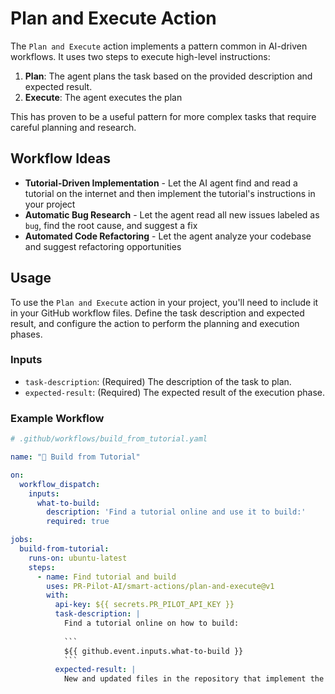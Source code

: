 # Plan and Execute Action

The `Plan and Execute` action implements a pattern common in AI-driven workflows. It uses two steps to execute high-level instructions:

1. **Plan**: The agent plans the task based on the provided description and expected result.
2. **Execute**: The agent executes the plan

This has proven to be a useful pattern for more complex tasks that require careful planning and research.

## Workflow Ideas

- **Tutorial-Driven Implementation** - Let the AI agent find and read a tutorial on the internet and then implement the tutorial's instructions in your project
- **Automatic Bug Research** - Let the agent read all new issues labeled as `bug`, find the root cause, and suggest a fix
- **Automated Code Refactoring** - Let the agent analyze your codebase and suggest refactoring opportunities

## Usage

To use the `Plan and Execute` action in your project, you'll need to include it in your GitHub workflow files. Define the task description and expected result, and configure the action to perform the planning and execution phases.

### Inputs

- `task-description`: (Required) The description of the task to plan.
- `expected-result`: (Required) The expected result of the execution phase.

### Example Workflow

```yaml
# .github/workflows/build_from_tutorial.yaml

name: "🚀 Build from Tutorial"

on:
  workflow_dispatch:
    inputs:
      what-to-build:
        description: 'Find a tutorial online and use it to build:'
        required: true

jobs:
  build-from-tutorial:
    runs-on: ubuntu-latest
    steps:
      - name: Find tutorial and build
        uses: PR-Pilot-AI/smart-actions/plan-and-execute@v1
        with:
          api-key: ${{ secrets.PR_PILOT_API_KEY }}
          task-description: |
            Find a tutorial online on how to build:
            
            ```
            ${{ github.event.inputs.what-to-build }}
            ```
          expected-result: |
            New and updated files in the repository that implement the task based on the tutorial.
```